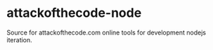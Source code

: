 attackofthecode-node
====================

Source for attackofthecode.com online tools for development nodejs iteration.
